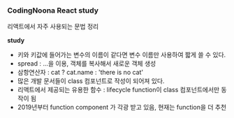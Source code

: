 <h3>CodingNoona React study</h3>

리액트에서 자주 사용되는 문법 정리

<b>study</b>

- 키와 키값에 들어가는 변수의 이름이 같다면 변수 이름만 사용하여 짧게 쓸 수 있다.
- spread : ...을 이용, 객체를 복사해서 새로운 객체 생성
- 삼항연산자 : cat ? cat.name : 'there is no cat'
- 많은 개발 문서들이 class 컴포넌트로 작성이 되어져 있다.
- 리액트에서 제공되는 유용한 함수 : lifecycle function이 class 컴포넌트에서만 동작이 됨
- 2019년부터 function component 가 각광 받고 있음, 현재는 function을 더 추천
